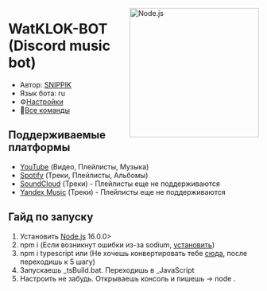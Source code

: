 [<img align="right" alt="Node.js" width="260px" src="https://cdn.discordapp.com/attachments/860113484493881365/917337557841362944/Typescript_logo_2020.svg.png" />](https://nodejs.org/en/)

# WatKLOK-BOT (Discord music bot)
 - Автор: [SNIPPIK](https://github.com/SNIPPIK)
 - Язык бота: ru
 - ⚙[️Настройки](./db/Config.json)
 - 📜[Все команды](./Commands)

## Поддерживаемые платформы
 - [YouTube](https://www.youtube.com/) (Видео, Плейлисты, Музыка)
 - [Spotify](https://open.spotify.com/) (Треки, Плейлисты, Альбомы)
 - [SoundCloud](https://soundcloud.com/) (Треки) - Плейлисты еще не поддерживаются
 - [Yandex Music](https://music.yandex.ru/) (Треки) - Плейлисты еще не поддерживаются
 
## Гайд по запуску
1. Установить [Node.js](https://nodejs.org/en/) 16.0.0>
2. npm i (Если возникнут ошибки из-за sodium, [установить](https://drive.google.com/file/d/1LPb-0tJZ7Pf3MS3rjub1skKa80qbYJrZ/view?usp=sharing))
3. npm i typescript или (Не хочешь конвертировать тебе [сюда](https://github.com/SNIPPIK/WatKLOK-BOT/tree/JavaScript), после переходишь к 5 шагу)
4. Запускаешь _tsBuild.bat. Переходишь в _JavaScript
5. Настроить не забудь. Открываешь консоль и пишешь -> node . 
